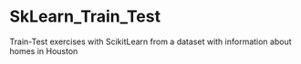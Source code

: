 # SkLearn_Train_Test
Train-Test exercises with ScikitLearn from a dataset with information about homes in Houston
